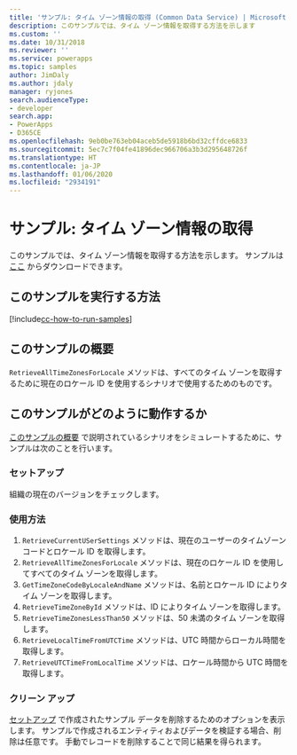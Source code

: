 ```yaml
---
title: 'サンプル: タイム ゾーン情報の取得 (Common Data Service) | Microsoft Docs'
description: このサンプルでは、タイム ゾーン情報を取得する方法を示します
ms.custom: ''
ms.date: 10/31/2018
ms.reviewer: ''
ms.service: powerapps
ms.topic: samples
author: JimDaly
ms.author: jdaly
manager: ryjones
search.audienceType:
- developer
search.app:
- PowerApps
- D365CE
ms.openlocfilehash: 9eb0be763eb04aceb5de5918b6bd32cffdce6833
ms.sourcegitcommit: 5ec7c7f04fe41896dec966706a3b3d295648726f
ms.translationtype: HT
ms.contentlocale: ja-JP
ms.lasthandoff: 01/06/2020
ms.locfileid: "2934191"
---
```

# <a name="sample-retrieve-time-zone-information"></a>サンプル: タイム ゾーン情報の取得

<!-- https://docs.microsoft.com/dynamics365/customer-engagement/developer/sample-retrieve-time-zone-information -->

このサンプルでは、タイム ゾーン情報を取得する方法を示します。 サンプルは [ここ](https://github.com/Microsoft/PowerApps-Samples/tree/master/cds/orgsvc/C%23/RetrieveTimeZone) からダウンロードできます。

## <a name="how-to-run-this-sample"></a>このサンプルを実行する方法

[!include[cc-how-to-run-samples](../../includes/cc-how-to-run-samples.md)]

## <a name="what-this-sample-does"></a>このサンプルの概要

`RetrieveAllTimeZonesForLocale` メソッドは、すべてのタイム ゾーンを取得するために現在のロケール ID を使用するシナリオで使用するためのものです。

## <a name="how-this-sample-works"></a>このサンプルがどのように動作するか

[このサンプルの概要](#what-this-sample-does) で説明されているシナリオをシミュレートするために、サンプルは次のことを行います。

### <a name="setup"></a>セットアップ

組織の現在のバージョンをチェックします。

### <a name="demonstrate"></a>使用方法

1. `RetrieveCurrentUSerSettings` メソッドは、現在のユーザーのタイムゾーン コードとロケール ID を取得します。
2. `RetrieveAllTimeZonesForLocale` メソッドは、現在のロケール ID を使用してすべてのタイム ゾーンを取得します。
3. `GetTimeZoneCodeByLocaleAndName` メソッドは、名前とロケール ID によりタイム ゾーンを取得します。
4. `RetrieveTimeZoneById` メソッドは、ID によりタイム ゾーンを取得します。
5. `RetrieveTimeZonesLessThan50` メソッドは、50 未満のタイム ゾーンを取得します。
6. `RetrieveLocalTimeFromUTCTime` メソッドは、UTC 時間からローカル時間を取得します。
7. `RetrieveUTCTimeFromLocalTime` メソッドは、ロケール時間から UTC 時間を取得します。

### <a name="clean-up"></a>クリーン アップ

[セットアップ](#setup) で作成されたサンプル データを削除するためのオプションを表示します。 サンプルで作成されるエンティティおよびデータを検証する場合、削除は任意です。 手動でレコードを削除することで同じ結果を得られます。
